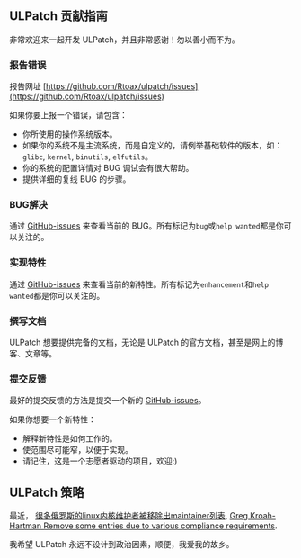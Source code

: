 ## ULPatch 贡献指南

非常欢迎来一起开发 ULPatch，并且非常感谢！勿以善小而不为。


### 报告错误

报告网址 [https://github.com/Rtoax/ulpatch/issues](https://github.com/Rtoax/ulpatch/issues)

如果你要上报一个错误，请包含：

* 你所使用的操作系统版本。
* 如果你的系统不是主流系统，而是自定义的，请例举基础软件的版本，如：`glibc`, `kernel`, `binutils`, `elfutils`。
* 你的系统的配置详情对 BUG 调试会有很大帮助。
* 提供详细的复线 BUG 的步骤。


### BUG解决

通过 [GitHub-issues](https://github.com/Rtoax/ulpatch/issues) 来查看当前的 BUG。所有标记为`bug`或`help wanted`都是你可以关注的。


### 实现特性

通过 [GitHub-issues](https://github.com/Rtoax/ulpatch/issues) 来查看当前的新特性。所有标记为`enhancement`和`help wanted`都是你可以关注的。


### 撰写文档

ULPatch 想要提供完备的文档，无论是 ULPatch 的官方文档，甚至是网上的博客、文章等。


### 提交反馈

最好的提交反馈的方法是提交一个新的 [GitHub-issues](https://github.com/Rtoax/ulpatch/issues)。

如果你想要一个新特性：

* 解释新特性是如何工作的。
* 使范围尽可能窄，以便于实现。
* 请记住，这是一个志愿者驱动的项目，欢迎:)


## ULPatch 策略

最近， [很多俄罗斯的linux内核维护者被移除出maintainer列表](https://lwn.net/Articles/995186/), [Greg Kroah-Hartman Remove some entries due to various compliance requirements](https://git.kernel.org/pub/scm/linux/kernel/git/torvalds/linux.git/commit/?id=6e90b675cf94).

我希望 ULPatch 永远不设计到政治因素，顺便，我爱我的故乡。

